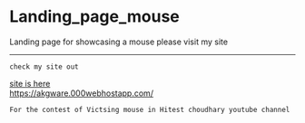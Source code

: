 # Landing_page_mouse
Landing page for showcasing a mouse
please visit my site 
***
``` 
check my site out 
```
<a href="https://akgware.000webhostapp.com/"> site is here</a>
<br>
<a href="https://akgware.000webhostapp.com/"> https://akgware.000webhostapp.com/ </a>
```
For the contest of Victsing mouse in Hitest choudhary youtube channel
```
